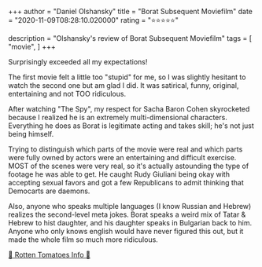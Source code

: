 +++
author = "Daniel Olshansky"
title = "Borat Subsequent Moviefilm"
date = "2020-11-09T08:28:10.020000"
rating = "⭐⭐⭐⭐⭐"

description = "Olshansky's review of Borat Subsequent Moviefilm"
tags = [
    "movie",
]
+++


Surprisingly exceeded all my expectations!

The first movie felt a little too "stupid" for me, so I was slightly hesitant to watch the second one but am glad I did. It was satirical, funny, original, entertaining and not TOO ridiculous.

After watching "The Spy", my respect for Sacha Baron Cohen skyrocketed because I realized he is an extremely multi-dimensional characters. Everything he does as Borat is legitimate acting and takes skill; he's not just being himself.

Trying to distinguish which parts of the movie were real and which parts were fully owned by actors were an entertaining and difficult exercise. MOST of the scenes were very real, so it's actually astounding the type of footage he was able to get. He caught Rudy Giuliani being okay with accepting sexual favors and got a few Republicans to admit thinking that Democarts are daemons. 

Also, anyone who speaks multiple languages (I know Russian and Hebrew) realizes the second-level meta jokes. Borat speaks a weird mix of Tatar & Hebrew to hist daughter, and his daughter speaks in Bulgarian back to him. Anyone who only knows english would have never figured this out, but it made the whole film so much more ridiculous.

[🍅 Rotten Tomatoes Info 🍅](https://www.rottentomatoes.com//m/borat_subsequent_moviefilm)